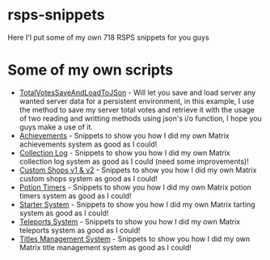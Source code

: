 # rsps-snippets
Here I'l put some of my own 718 RSPS snippets for you guys

# Some of my own scripts
* [TotalVotesSaveAndLoadToJSon](TotalVotesSaveAndLoadToJSon.java) - Will let you save and load server any wanted server data for a persistent environment, in this example, I use the method to save my server total votes and retrieve it with the usage of two reading and writting methods using json's i/o function, I hope you guys make a use of it.  
* [Achievements](https://github.com/wyvern800/RSPS-Snippets/tree/master/achievements) - Snippets to show you how I did my own Matrix achievements system as good as I could!
* [Collection Log](https://github.com/wyvern800/RSPS-Snippets/tree/master/collectionlog) - Snippets to show you how I did my own Matrix collection log system as good as I could (need some improvements)!
* [Custom Shops v1 & v2](https://github.com/wyvern800/RSPS-Snippets/tree/master/customshops) - Snippets to show you how I did my own Matrix custom shops system as good as I could!
* [Potion Timers](https://github.com/wyvern800/RSPS-Snippets/tree/master/potiontimers) - Snippets to show you how I did my own Matrix potion timers system as good as I could!
* [Starter System](https://github.com/wyvern800/RSPS-Snippets/tree/master/starterinterface) - Snippets to show you how I did my own Matrix tarting system as good as I could!
* [Teleports System](https://github.com/wyvern800/RSPS-Snippets/tree/master/teleportsinterface) - Snippets to show you how I did my own Matrix teleports system as good as I could!
* [Titles Management System](https://github.com/wyvern800/RSPS-Snippets/tree/master/titles) - Snippets to show you how I did my own Matrix title management system as good as I could!
